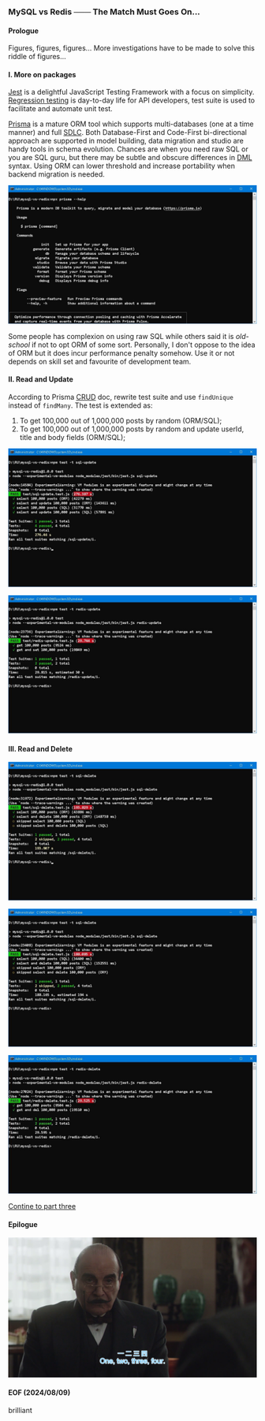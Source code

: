 ### MySQL vs Redis ─── The Match Must Goes On... 


#### Prologue 
Figures, figures, figures... More investigations have to be made to solve this riddle of figures... 


#### I. More on packages 
[Jest](https://jestjs.io/) is a delightful JavaScript Testing Framework with a focus on simplicity. [Regression testing](https://en.wikipedia.org/wiki/Regression_testing) is day-to-day life for API developers, test suite is used to facilitate and automate unit test. 

[Prisma](https://www.prisma.io/) is a mature ORM tool which supports multi-databases (one at a time manner) and full [SDLC](https://www.geeksforgeeks.org/software-development-life-cycle-sdlc/). Both Database-First and Code-First bi-directional approach are supported in model building, data migration and studio are handy tools in schema evolution. Chances are when you need raw SQL or you are SQL guru, but there may be subtle and obscure differences in [DML](https://en.wikipedia.org/wiki/Data_manipulation_language) syntax. Using ORM can lower threshold and increase portability when backend migration is needed. 

![alt prisma help](img/prisma-help.JPG)

Some people has complexion on using raw SQL while others said it is *old-school* if not to opt ORM of some sort. Personally, I don't oppose to the idea of ORM but it does incur performance penalty somehow. Use it or not depends on skill set and favourite of development team. 


#### II. Read and Update 
According to Prisma [CRUD](https://www.prisma.io/docs/orm/prisma-client/queries/crud) doc, rewrite test suite and use `findUnique` instead of `findMany`. The test is extended as: 
1. To get 100,000 out of 1,000,000 posts by random (ORM/SQL);
2. To get 100,000 out of 1,000,000 posts by random and update userId, title and body fields (ORM/SQL); 

![alt sql update](img/test-sql-update.JPG)

![alt redis update](img/test-redis-update.JPG)


#### III. Read and Delete 
![alt sql delete orm](img/test-sql-delete-orm.JPG)

![alt sql delete raw](img/test-sql-delete.JPG)

![alt redis delete](img/test-redis-delete.JPG)

[Contine to part three](README-Part3.md)


#### Epilogue

![alt 1234](img/vlcsnap-2024-08-07-14h43m48s804.png)

#### EOF (2024/08/09)
brilliant
